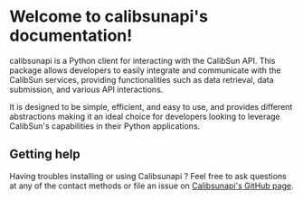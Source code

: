 # Welcome to calibsunapi's documentation!

calibsunapi is a Python client for interacting with the CalibSun API. This package allows developers to easily integrate and communicate with the CalibSun services, providing functionalities such as data retrieval, data submission, and various API interactions. 

It is designed to be simple, efficient, and easy to use, and provides different abstractions making it an ideal choice for developers looking to leverage CalibSun's capabilities in their Python applications.


## Getting help

Having troubles installing or using Calibsunapi ? Feel free to ask questions at any of the contact methods or file an issue on [Calibsunapi's GitHub page](https://github.com/SOLAIS-FORECAST/api-python-client).

